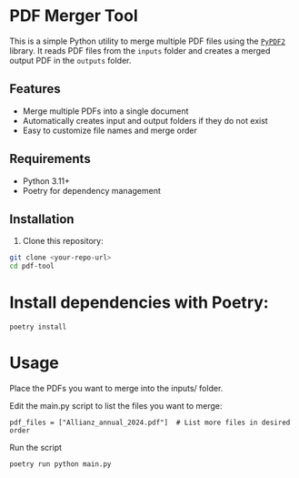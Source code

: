 # PDF Merger Tool

This is a simple Python utility to merge multiple PDF files using the [`PyPDF2`](https://pypi.org/project/PyPDF2/) library. It reads PDF files from the `inputs` folder and creates a merged output PDF in the `outputs` folder.

## Features

- Merge multiple PDFs into a single document
- Automatically creates input and output folders if they do not exist
- Easy to customize file names and merge order

## Requirements

- Python 3.11+
- Poetry for dependency management

## Installation

1. Clone this repository:

```bash
git clone <your-repo-url>
cd pdf-tool
```
# Install dependencies with Poetry:
```
poetry install
```

# Usage
Place the PDFs you want to merge into the inputs/ folder.

Edit the main.py script to list the files you want to merge:

```
pdf_files = ["Allianz_annual_2024.pdf"]  # List more files in desired order
```

Run the script
```
poetry run python main.py
```


 
